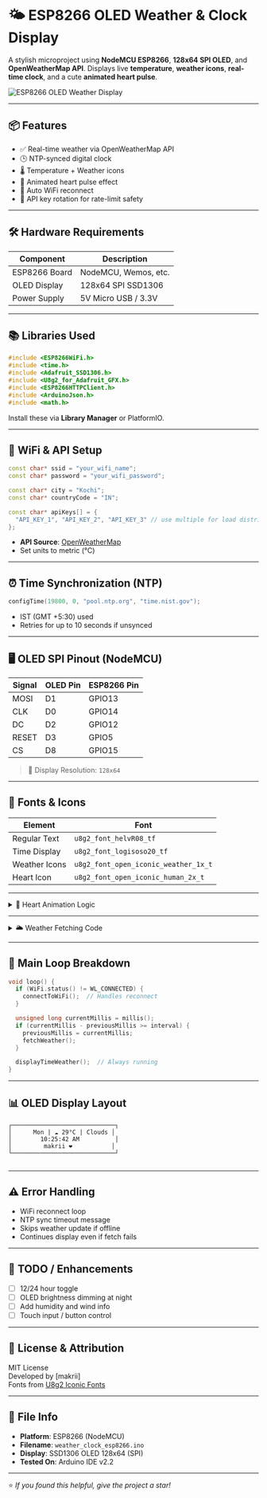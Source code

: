 
# 🌤️ ESP8266 OLED Weather & Clock Display

A stylish microproject using **NodeMCU ESP8266**, **128x64 SPI OLED**, and **OpenWeatherMap API**. Displays live **temperature**, **weather icons**, **real-time clock**, and a cute **animated heart pulse**.

![ESP8266 OLED Weather Display](https://your-image-link-here.png) <!-- optional screenshot -->

---

## 📦 Features

- ✅ Real-time weather via OpenWeatherMap API
- 🕒 NTP-synced digital clock
- 🌡️ Temperature + Weather icons
- 💓 Animated heart pulse effect
- 📶 Auto WiFi reconnect
- 🔄 API key rotation for rate-limit safety

---

## 🛠️ Hardware Requirements

| Component       | Description              |
|----------------|--------------------------|
| ESP8266 Board  | NodeMCU, Wemos, etc.     |
| OLED Display   | 128x64 SPI SSD1306       |
| Power Supply   | 5V Micro USB / 3.3V      |

---

## 📚 Libraries Used

```cpp
#include <ESP8266WiFi.h>
#include <time.h>
#include <Adafruit_SSD1306.h>
#include <U8g2_for_Adafruit_GFX.h>
#include <ESP8266HTTPClient.h>
#include <ArduinoJson.h>
#include <math.h>
```

Install these via **Library Manager** or PlatformIO.

---

## 📡 WiFi & API Setup

```cpp
const char* ssid = "your_wifi_name";
const char* password = "your_wifi_password";

const char* city = "Kochi";
const char* countryCode = "IN";

const char* apiKeys[] = {
  "API_KEY_1", "API_KEY_2", "API_KEY_3" // use multiple for load distribution
};
```

- **API Source**: [OpenWeatherMap](https://openweathermap.org/api)
- Set units to metric (°C)

---

## ⏰ Time Synchronization (NTP)

```cpp
configTime(19800, 0, "pool.ntp.org", "time.nist.gov");
```

- IST (GMT +5:30) used
- Retries for up to 10 seconds if unsynced

---

## 🖥️ OLED SPI Pinout (NodeMCU)

| Signal  | OLED Pin | ESP8266 Pin |
|---------|----------|-------------|
| MOSI    | D1       | GPIO13      |
| CLK     | D0       | GPIO14      |
| DC      | D2       | GPIO12      |
| RESET   | D3       | GPIO5       |
| CS      | D8       | GPIO15      |

> 📐 Display Resolution: `128x64`

---

## 🎨 Fonts & Icons

| Element         | Font                            |
|----------------|----------------------------------|
| Regular Text    | `u8g2_font_helvR08_tf`          |
| Time Display    | `u8g2_font_logisoso20_tf`       |
| Weather Icons   | `u8g2_font_open_iconic_weather_1x_t` |
| Heart Icon      | `u8g2_font_open_iconic_human_2x_t`   |

---

<details>
<summary>💓 Heart Animation Logic</summary>

```cpp
float pulseAngle = 0;
const float PULSE_SPEED = 0.15;
const int PULSE_AMPLITUDE = 2;

int offset = (int)(sin(pulseAngle) * PULSE_AMPLITUDE);
pulseAngle += PULSE_SPEED;
```

- Smooth up/down bounce
- Drawn alongside "makrii" branding
</details>

---

<details>
<summary>🌥️ Weather Fetching Code</summary>

```cpp
void fetchWeather() {
  HTTPClient http;
  String url = String("http://api.openweathermap.org/data/2.5/weather?q=") +
               city + "," + countryCode + "&appid=" + apiKeys[apiKeyIndex] + "&units=metric";

  http.begin(url);
  int httpCode = http.GET();

  if (httpCode == HTTP_CODE_OK) {
    String payload = http.getString();
    DynamicJsonDocument doc(1024);
    deserializeJson(doc, payload);

    weatherMain = doc["weather"][0]["main"].as<String>();
    temperature = doc["main"]["temp"].as<float>();
  }

  apiKeyIndex = (apiKeyIndex + 1) % NUM_API_KEYS;
}
```

- Rotates API keys
- Parses JSON via `ArduinoJson`
</details>

---

## 🔁 Main Loop Breakdown

```cpp
void loop() {
  if (WiFi.status() != WL_CONNECTED) {
    connectToWiFi();  // Handles reconnect
  }

  unsigned long currentMillis = millis();
  if (currentMillis - previousMillis >= interval) {
    previousMillis = currentMillis;
    fetchWeather();
  }

  displayTimeWeather();  // Always running
}
```

---

## 📊 OLED Display Layout

```text
┌─────────────────────────────┐
│      Mon | ☁️ 29°C | Clouds │
│        10:25:42 AM          │
│         makrii ❤️           │
└─────────────────────────────┘


```

---

## ⚠️ Error Handling

- WiFi reconnect loop
- NTP sync timeout message
- Skips weather update if offline
- Continues display even if fetch fails

---

## 🧠 TODO / Enhancements

- [ ] 12/24 hour toggle
- [ ] OLED brightness dimming at night
- [ ] Add humidity and wind info
- [ ] Touch input / button control

---

## 📝 License & Attribution

MIT License  
Developed by [makrii]  
Fonts from [U8g2 Iconic Fonts](https://github.com/olikraus/u8g2/wiki/fntgrpiconic)

---

## 📁 File Info

- **Platform**: ESP8266 (NodeMCU)
- **Filename**: `weather_clock_esp8266.ino`
- **Display**: SSD1306 OLED 128x64 (SPI)
- **Tested On**: Arduino IDE v2.2

---

⭐ *If you found this helpful, give the project a star!*
